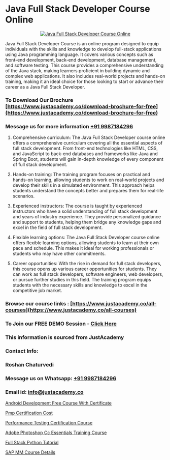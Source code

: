 # Java Full Stack Developer Course Online

<p align="center">
  <a href="https://justacademy.co/course-detail/core-java-training">
    <img src="https://justacademy.co/storage2/course_image/1677245426_course_image.webp" alt="Java Full Stack Developer Course Online">
  </a>
</p>


Java Full Stack Developer Course is an online program designed to equip individuals with the skills and knowledge to develop full-stack applications using Java programming language. It covers various concepts such as front-end development, back-end development, database management, and software testing. This course provides a comprehensive understanding of the Java stack, making learners proficient in building dynamic and complex web applications. It also includes real-world projects and hands-on training, making it an ideal choice for those looking to start or advance their career as a Java Full Stack Developer. 
### To Download Our Brochure [https://www.justacademy.co/download-brochure-for-free](https://www.justacademy.co/download-brochure-for-free)
### Message us for more information [+91 9987184296](https://api.whatsapp.com/send?phone=919987184296)
1) Comprehensive curriculum: The Java Full Stack Developer course online offers a comprehensive curriculum covering all the essential aspects of full stack development. From front-end technologies like HTML, CSS, and JavaScript to back-end databases and frameworks like Java and Spring Boot, students will gain in-depth knowledge of every component of full stack development.

2) Hands-on training: The training program focuses on practical and hands-on learning, allowing students to work on real-world projects and develop their skills in a simulated environment. This approach helps students understand the concepts better and prepares them for real-life scenarios.

3) Experienced instructors: The course is taught by experienced instructors who have a solid understanding of full stack development and years of industry experience. They provide personalized guidance and support to students, helping them bridge any knowledge gaps and excel in the field of full stack development.

4) Flexible learning options: The Java Full Stack Developer course online offers flexible learning options, allowing students to learn at their own pace and schedule. This makes it ideal for working professionals or students who may have other commitments.

5) Career opportunities: With the rise in demand for full stack developers, this course opens up various career opportunities for students. They can work as full stack developers, software engineers, web developers, or pursue further studies in this field. The training program equips students with the necessary skills and knowledge to excel in the competitive job market.

### Browse our course links : [https://www.justacademy.co/all-courses](https://www.justacademy.co/all-courses) 
### To Join our FREE DEMO Session - [Click Here](https://www.justacademy.co/register-for-course-demo)


### This information is sourced from JustAcademy
### Contact Info:
### Roshan Chaturvedi
### Message us on Whatsapp: [+91 9987184296](https://api.whatsapp.com/send?phone=919987184296)
### Email id: [info@justacademy.co](mailto:info@justacademy.co)
                
[Android Development Free Course With Certificate](https://www.linkedin.com/pulse/android-development-free-course-certificate-justacademy-kolkata-ekj9c/)

[Pmp Certification Cost](https://www.linkedin.com/pulse/pmp-certification-cost-justacademy-berlin-si51e?trackingId=w5LR2s%2BkbJwWOTMqoSvM%2BQ%3D%3D&lipi=urn%3Ali%3Apage%3Ad_flagship3_company_admin%3BTlJqsmxlRpm4BSTOQJNHnA%3D%3D)

[Performance Testing Certification Course](https://medium.com/@abhidnya.1068/performance-testing-certification-course-6ea32d47400e)

[Adobe Photoshop Cc Essentials Training Course](https://medium.com/@prempja40/adobe-photoshop-cc-essentials-training-course-11038c325531)

[Full Stack Python Tutorial](https://justacademyin.github.io/Articles/Full-Stack-Python-Tutorial)

[SAP MM Course Details](https://justacademyin.github.io/Articles/SAP-MM-Course-Details)

